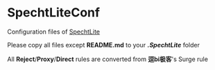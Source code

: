 # SpechtLiteConf

Configuration files of [SpechtLite](https://github.com/zhuhaow/SpechtLite)

Please copy all files except **README.md** to your **_.SpechtLite_** folder

All **Reject**/**Proxy**/**Direct** rules are converted from **逗bi极客**'s Surge rule
